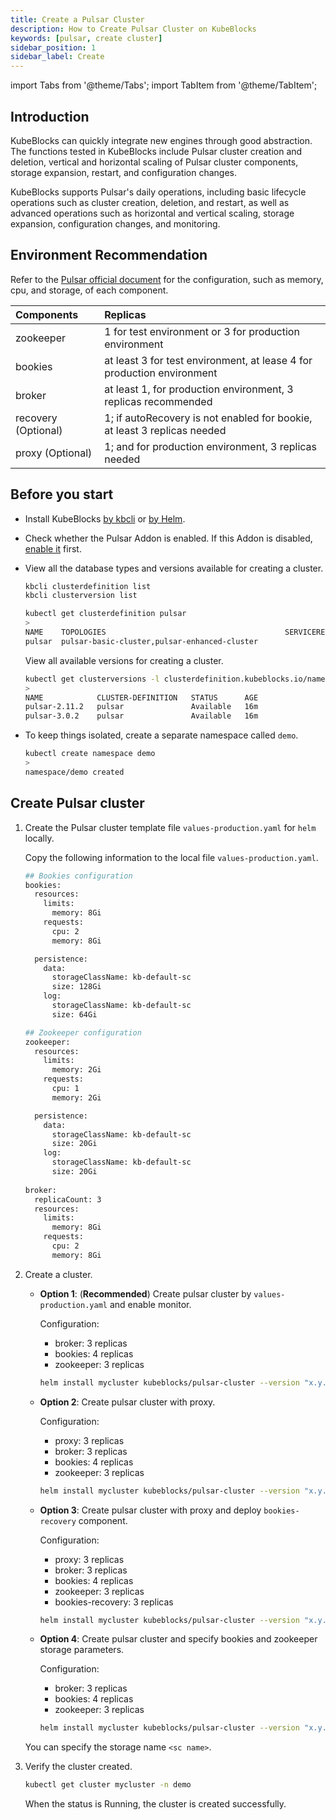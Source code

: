 ```yaml
---
title: Create a Pulsar Cluster
description: How to Create Pulsar Cluster on KubeBlocks
keywords: [pulsar, create cluster]
sidebar_position: 1
sidebar_label: Create
---
```


import Tabs from '@theme/Tabs';
import TabItem from '@theme/TabItem';

## Introduction

KubeBlocks can quickly integrate new engines through good abstraction. The functions tested in KubeBlocks include Pulsar cluster creation and deletion, vertical and horizontal scaling of Pulsar cluster components, storage expansion, restart, and configuration changes.

KubeBlocks supports Pulsar's daily operations, including basic lifecycle operations such as cluster creation, deletion, and restart, as well as advanced operations such as horizontal and vertical scaling, storage expansion, configuration changes, and monitoring.

## Environment Recommendation

Refer to the [Pulsar official document](https://pulsar.apache.org/docs/3.1.x/) for the configuration, such as memory, cpu, and storage, of each component.

|      Components        |                                 Replicas                                  |
| :--------------------  | :------------------------------------------------------------------------ |
|       zookeeper        |          1 for test environment or 3 for production environment           |
|        bookies         |  at least 3 for test environment, at lease 4 for production environment   |
|        broker          |      at least 1, for production environment, 3 replicas recommended       |
| recovery (Optional)    | 1; if autoRecovery is not enabled for bookie, at least 3 replicas needed  |
|   proxy (Optional)     |           1; and for production environment, 3 replicas needed            |

## Before you start

* Install KubeBlocks [by kbcli](./../../installation/install-with-kbcli/install-kubeblocks-with-kbcli.md) or [by Helm](../../../user_docs/installation/install-with-helm/install-kubeblocks.md).
* Check whether the Pulsar Addon is enabled. If this Addon is disabled, [enable it](./../../installation/install-with-kbcli/install-addons.md#enabledisable-addons) first.
* View all the database types and versions available for creating a cluster.

  <Tabs>

  <TabItem value="kbcli" label="kbcli" default>

  ```bash
  kbcli clusterdefinition list
  kbcli clusterversion list
  ```

  </TabItem>

  <TabItem value="kubectl" label="kubectl">

  ```bash
  kubectl get clusterdefinition pulsar
  >
  NAME    TOPOLOGIES                                        SERVICEREFS    STATUS      AGE
  pulsar  pulsar-basic-cluster,pulsar-enhanced-cluster                     Available   16m
  ```

  View all available versions for creating a cluster.

  ```bash
  kubectl get clusterversions -l clusterdefinition.kubeblocks.io/name=pulsar
  >
  NAME            CLUSTER-DEFINITION   STATUS      AGE
  pulsar-2.11.2   pulsar               Available   16m
  pulsar-3.0.2    pulsar               Available   16m
  ```

  </TabItem>

  </Tabs>

* To keep things isolated, create a separate namespace called `demo`.

  ```bash
  kubectl create namespace demo
  >
  namespace/demo created
  ```

## Create Pulsar cluster

1. Create the Pulsar cluster template file `values-production.yaml` for `helm` locally.
  
   Copy the following information to the local file `values-production.yaml`.

   ```bash
   ## Bookies configuration
   bookies:
     resources:
       limits:
         memory: 8Gi
       requests:
         cpu: 2
         memory: 8Gi

     persistence:
       data:
         storageClassName: kb-default-sc
         size: 128Gi
       log:
         storageClassName: kb-default-sc
         size: 64Gi

   ## Zookeeper configuration
   zookeeper:
     resources:
       limits:
         memory: 2Gi
       requests:
         cpu: 1
         memory: 2Gi

     persistence:
       data:
         storageClassName: kb-default-sc
         size: 20Gi
       log:
         storageClassName: kb-default-sc 
         size: 20Gi
        
   broker:
     replicaCount: 3
     resources:
       limits:
         memory: 8Gi
       requests:
         cpu: 2
         memory: 8Gi
   ```

2. Create a cluster.

   - **Option 1**: (**Recommended**) Create pulsar cluster by `values-production.yaml` and enable monitor.
  
     Configuration:
      - broker: 3 replicas
      - bookies: 4 replicas
      - zookeeper: 3 replicas

     ```bash
     helm install mycluster kubeblocks/pulsar-cluster --version "x.y.z" -f values-production.yaml --set monitor.enabled=true --namespace=demo
     ```

   - **Option 2**: Create pulsar cluster with proxy.
   
     Configuration:
      - proxy: 3 replicas
      - broker: 3 replicas
      - bookies: 4 replicas
      - zookeeper: 3 replicas

     ```bash
     helm install mycluster kubeblocks/pulsar-cluster --version "x.y.z" -f values-production.yaml --set proxy.enable=true  --set monitor.enabled=true --namespace=demo
     ```

   - **Option 3**:  Create pulsar cluster with proxy and deploy `bookies-recovery` component.  
     
     Configuration:
      - proxy: 3 replicas
      - broker: 3 replicas
      - bookies: 4 replicas
      - zookeeper: 3 replicas
      - bookies-recovery: 3 replicas

     ```bash
     helm install mycluster kubeblocks/pulsar-cluster --version "x.y.z" -f values-production.yaml --set proxy.enable=true --set bookiesRecovery.enable=true --set monitor.enabled=true --namespace=demo 
     ```

   - **Option 4**: Create pulsar cluster and specify bookies and zookeeper storage parameters.

     Configuration:
      - broker: 3 replicas
      - bookies: 4 replicas
      - zookeeper: 3 replicas

     ```bash
     helm install mycluster kubeblocks/pulsar-cluster --version "x.y.z" -f values-production.yaml --set bookies.persistence.data.storageClassName=<sc name>,bookies.persistence.log.storageClassName=<sc name>,zookeeper.persistence.data.storageClassName=<sc name>,zookeeper.persistence.log.storageClassName=<sc name> --set monitor.enabled=true --namespace=demo
     ```

   You can specify the storage name `<sc name>`.

3. Verify the cluster created.

    ```bash
    kubectl get cluster mycluster -n demo
    ```

    When the status is Running, the cluster is created successfully.
